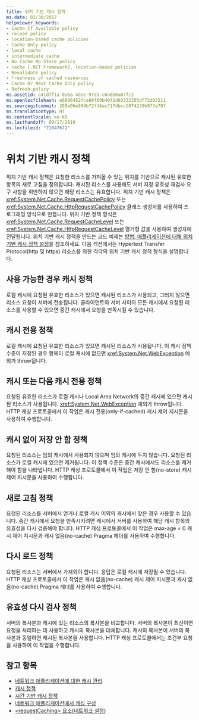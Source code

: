 ```yaml
---
title: 위치 기반 캐시 정책
ms.date: 03/30/2017
helpviewer_keywords:
- Cache If Available policy
- reload policy
- location-based cache policies
- Cache Only policy
- local cache
- intermediate cache
- No Cache No Store policy
- cache [.NET Framework], location-based policies
- Revalidate policy
- freshness of cached resources
- Cache Or Next Cache Only policy
- Refresh policy
ms.assetid: e41d7f1a-0a6a-4dee-97d1-c6a8b6a07fc2
ms.openlocfilehash: e6896452fce89f69b40f1d03332355df72d93211
ms.sourcegitcommit: 289e06e904b72f34ac717dbcc5074239b977e707
ms.translationtype: HT
ms.contentlocale: ko-KR
ms.lasthandoff: 09/17/2019
ms.locfileid: "71047672"
---
```

# <a name="location-based-cache-policies"></a>위치 기반 캐시 정책
위치 기반 캐시 정책은 요청한 리소스를 가져올 수 있는 위치를 기반으로 캐시된 유효한 항목의 새로 고침을 정의합니다. 캐시된 리소스를 사용해도 서버 지정 유효성 재검사 요구 사항을 위반하지 않으면 해당 리소스는 유효합니다. 위치 기반 캐시 정책은 <xref:System.Net.Cache.RequestCachePolicy> 또는 <xref:System.Net.Cache.HttpRequestCachePolicy> 클래스 생성자를 사용하여 프로그래밍 방식으로 만듭니다. 위치 기반 정책 형식은 <xref:System.Net.Cache.RequestCacheLevel> 또는 <xref:System.Net.Cache.HttpRequestCacheLevel> 열거형 값을 사용하여 생성자에 전달됩니다. 위치 기반 캐시 정책을 만드는 코드 예제는 [방법: 애플리케이션에 대해 위치 기반 캐시 정책 설정](how-to-set-a-location-based-cache-policy-for-an-application.md)을 참조하세요. 다음 섹션에서는 Hypertext Transfer Protocol(http 및 https) 리소스를 위한 각각의 위치 기반 캐시 정책 형식을 설명합니다.  
  
## <a name="cache-if-available-policy"></a>사용 가능한 경우 캐시 정책  
 로컬 캐시에 요청된 유효한 리소스가 있으면 캐시된 리소스가 사용되고, 그러지 않으면 리소스 요청이 서버에 전송됩니다. 클라이언트와 서버 사이의 모든 캐시에서 요청된 리소스를 사용할 수 있으면 중간 캐시에서 요청을 만족시킬 수 있습니다.  
  
## <a name="cache-only-policy"></a>캐시 전용 정책  
 로컬 캐시에 요청된 유효한 리소스가 있으면 캐시된 리소스가 사용됩니다. 이 캐시 정책 수준이 지정된 경우 항목이 로컬 캐시에 없으면 <xref:System.Net.WebException> 예외가 throw됩니다.  
  
## <a name="cache-or-next-cache-only-policy"></a>캐시 또는 다음 캐시 전용 정책  
 요청된 유효한 리소스가 로컬 캐시나 Local Area Network의 중간 캐시에 있으면 캐시된 리소스가 사용됩니다. <xref:System.Net.WebException> 예외가 throw됩니다. HTTP 캐싱 프로토콜에서 이 작업은 캐시 전용(only-if-cached) 캐시 제어 지시문을 사용하여 수행합니다.  
  
## <a name="no-cache-no-store-policy"></a>캐시 없이 저장 안 함 정책  
 요청된 리소스는 임의 캐시에서 사용되지 않으며 임의 캐시에 두지 않습니다. 요청된 리소스가 로컬 캐시에 있으면 제거됩니다. 이 정책 수준은 중간 캐시에서도 리소스를 제거해야 함을 나타냅니다. HTTP 캐싱 프로토콜에서 이 작업은 저장 안 함(no-store) 캐시 제어 지시문을 사용하여 수행합니다.  
  
## <a name="refresh-policy"></a>새로 고침 정책  
 요청된 리소스를 서버에서 얻거나 로컬 캐시 이외의 캐시에서 찾은 경우 사용할 수 있습니다. 중간 캐시에서 요청을 만족시키려면 캐시에서 서버를 사용하여 해당 캐시 항목의 유효성을 다시 검증해야 합니다. HTTP 캐싱 프로토콜에서 이 작업은 max-age = 0 캐시 제어 지시문과 캐시 없음(no-cache) Pragma 헤더를 사용하여 수행합니다.  
  
## <a name="reload-policy"></a>다시 로드 정책  
 요청된 리소스는 서버에서 가져와야 합니다. 응답은 로컬 캐시에 저장될 수 있습니다. HTTP 캐싱 프로토콜에서 이 작업은 캐시 없음(no-cache) 캐시 제어 지시문과 캐시 없음(no-cache) Pragma 헤더를 사용하여 수행합니다.  
  
## <a name="revalidate-policy"></a>유효성 다시 검사 정책  
 서버의 복사본과 캐시에 있는 리소스의 복사본을 비교합니다. 서버의 복사본이 최신이면 요청을 처리하는 데 사용하고 캐시의 복사본을 대체합니다. 캐시의 복사본이 서버의 복사본과 동일하면 캐시된 복사본을 사용합니다. HTTP 캐싱 프로토콜에서는 조건부 요청을 사용하여 이 작업을 수행합니다.  
  
## <a name="see-also"></a>참고 항목

- [네트워크 애플리케이션에 대한 캐시 관리](cache-management-for-network-applications.md)
- [캐시 정책](cache-policy.md)
- [시간 기반 캐시 정책](time-based-cache-policies.md)
- [네트워크 애플리케이션에서 캐싱 구성](configuring-caching-in-network-applications.md)
- [\<requestCaching> 요소(네트워크 설정)](../configure-apps/file-schema/network/requestcaching-element-network-settings.md)
